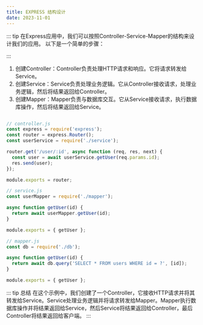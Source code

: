 ```yaml
---
title: EXPRESS 结构设计
date: 2023-11-01
---
```


::: tip 
在Express应用中，我们可以按照Controller-Service-Mapper的结构来设计我们的应用。
以下是一个简单的步骤：

:::

1. 创建Controller：Controller负责处理HTTP请求和响应。它将请求转发给Service。
2. 创建Service：Service负责处理业务逻辑。它从Controller接收请求，处理业务逻辑，然后将结果返回给Controller。
3. 创建Mapper：Mapper负责与数据库交互。它从Service接收请求，执行数据库操作，然后将结果返回给Service。
```javascript

// controller.js
const express = require('express');
const router = express.Router();
const userService = require('./service');

router.get('/user/:id', async function (req, res, next) {
  const user = await userService.getUser(req.params.id);
  res.send(user);
});

module.exports = router;

// service.js
const userMapper = require('./mapper');

async function getUser(id) {
  return await userMapper.getUser(id);
}

module.exports = { getUser };

// mapper.js
const db = require('./db');

async function getUser(id) {
  return await db.query('SELECT * FROM users WHERE id = ?', [id]);
}

module.exports = { getUser };


```
::: tip 总结
在这个示例中，我们创建了一个Controller，它接收HTTP请求并将其转发给Service。Service处理业务逻辑并将请求转发给Mapper。Mapper执行数据库操作并将结果返回给Service，然后Service将结果返回给Controller，最后Controller将结果返回给客户端。
:::

